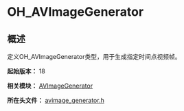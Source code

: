 # OH_AVImageGenerator

## 概述

定义OH_AVImageGenerator类型，用于生成指定时间点视频帧。

**起始版本：** 18

**相关模块：** [AVImageGenerator](capi-avimagegenerator.md)

**所在头文件：** [avimage_generator.h](capi-avimage-generator-h.md)

